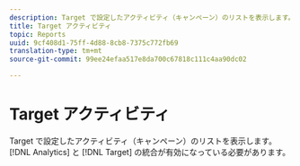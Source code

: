 ```yaml
---
description: Target で設定したアクティビティ（キャンペーン）のリストを表示します。Analytics for Target 統合が有効になっている必要があります。
title: Target アクティビティ
topic: Reports
uuid: 9cf408d1-75ff-4d88-8cb8-7375c772fb69
translation-type: tm+mt
source-git-commit: 99ee24efaa517e8da700c67818c111c4aa90dc02

---
```



# Target アクティビティ

Target で設定したアクティビティ（キャンペーン）のリストを表示します。[!DNL Analytics] と [!DNL Target] の統合が有効になっている必要があります。

